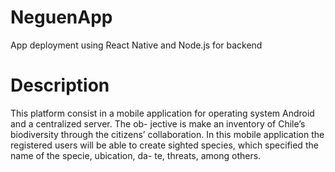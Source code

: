 # NeguenApp
App deployment using React Native and Node.js for backend


# Description
This platform consist in a mobile
application for operating system Android and a centralized server. The ob-
jective is make an inventory of Chile’s biodiversity through the citizens’
collaboration. In this mobile application the registered users will be able to
create sighted species, which specified the name of the specie, ubication, da-
te, threats, among others.

